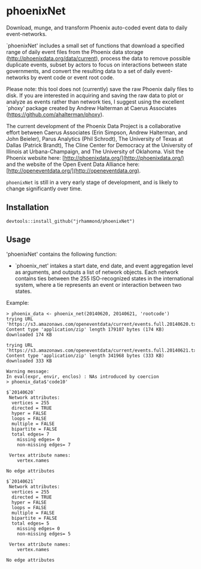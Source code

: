 phoenixNet
=====

Download, munge, and transform Phoenix auto-coded event data to daily event-networks.

`phoenixNet' includes a small set of functions that download a specified range of daily
event files from the Phoenix data storage (http://phoenixdata.org/data/current), 
process the data to remove possible duplicate events, subset by actors to focus on
interactions between state governments, and convert the resulting data to a set of daily 
event-networks by event code or event root code.

Please note: this tool does not (currently) save the raw Phoenix daily files to disk.
If you are interested in acquiring and saving the raw data to plot or analyze as 
events rather than network ties, I suggest using the excellent `phoxy' package created
by Andrew Halterman at Caerus Associates (https://github.com/ahalterman/phoxy).

The current development of the Phoenix Data Project is a collaborative effort between 
Caerus Associates (Erin Simpson, Andrew Halterman, and John Beieler), Parus Analytics 
(Phil Schrodt), The University of Texas at Dallas (Patrick Brandt), The Cline Center 
for Democracy at the University of Illinois at Urbana-Champaign, and The University 
of Oklahoma. Visit the Phoenix website here: [http://phoenixdata.org/](http://phoenixdata.org/)
and the website of the Open Event Data Alliance here: [http://openeventdata.org/](http://openeventdata.org).

`phoenixNet` is still in a very early stage of development, and is likely to change
significantly over time.

Installation
------------
`devtools::install_github("jrhammond/phoenixNet")`

Usage
-----

'phoenixNet' contains the following function:

* `phoenix_net' intakes a start date, end date, and event aggregation level
  as arguments, and outputs a list of network objects. Each network contains
  ties between the 255 ISO-recognized states in the international system,
  where a tie represents an event or interaction between two states.
  
Example:

```
> phoenix_data <- phoenix_net(20140620, 20140621, 'rootcode')
trying URL 'https://s3.amazonaws.com/openeventdata/current/events.full.20140620.txt.zip'
Content type 'application/zip' length 179107 bytes (174 KB)
downloaded 174 KB

trying URL 'https://s3.amazonaws.com/openeventdata/current/events.full.20140621.txt.zip'
Content type 'application/zip' length 341968 bytes (333 KB)
downloaded 333 KB

Warning message:
In eval(expr, envir, enclos) : NAs introduced by coercion
> phoenix_data$'code10'

$`20140620`
 Network attributes:
  vertices = 255 
  directed = TRUE 
  hyper = FALSE 
  loops = FALSE 
  multiple = FALSE 
  bipartite = FALSE 
  total edges= 7 
    missing edges= 0 
    non-missing edges= 7 

 Vertex attribute names: 
    vertex.names 

No edge attributes

$`20140621`
 Network attributes:
  vertices = 255 
  directed = TRUE 
  hyper = FALSE 
  loops = FALSE 
  multiple = FALSE 
  bipartite = FALSE 
  total edges= 5 
    missing edges= 0 
    non-missing edges= 5 

 Vertex attribute names: 
    vertex.names 

No edge attributes
